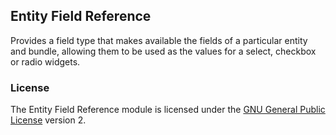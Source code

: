 ## Entity Field Reference

Provides a field type that makes available the fields of a particular entity and bundle, allowing them to be used as the values for a select, checkbox or radio widgets.

### License

The Entity Field Reference module is licensed under the [GNU General Public License](./LICENSE.md) version 2.
